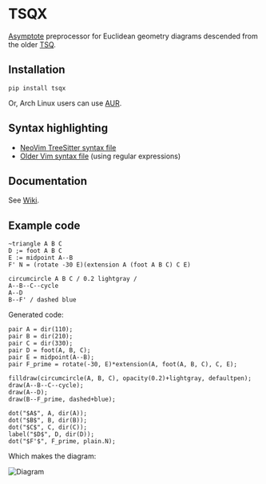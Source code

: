 # TSQX

[Asymptote](https://asymptote.sourceforge.io/) preprocessor
for Euclidean geometry diagrams
descended from the older [TSQ](https://github.com/vEnhance/dotfiles/blob/783dbb40628ba92d76ff51c228789b66522631d2/py-scripts/tsq.py).

## Installation

`pip install tsqx`

Or, Arch Linux users can use [AUR](https://aur.archlinux.org/packages/tsqx).

## Syntax highlighting

- [NeoVim TreeSitter syntax file](https://github.com/extouchtriangle/tree-sitter-tsqx)
- [Older Vim syntax file](https://github.com/vEnhance/dotfiles/blob/main/vim/after/syntax/tsqx.vim) (using regular expressions)

## Documentation

See [Wiki](https://github.com/cjquines/tsqx/wiki/Documentation).

## Example code

```
~triangle A B C
D ;= foot A B C
E := midpoint A--B
F' N = (rotate -30 E)(extension A (foot A B C) C E)

circumcircle A B C / 0.2 lightgray /
A--B--C--cycle
A--D
B--F' / dashed blue
```

Generated code:

```
pair A = dir(110);
pair B = dir(210);
pair C = dir(330);
pair D = foot(A, B, C);
pair E = midpoint(A--B);
pair F_prime = rotate(-30, E)*extension(A, foot(A, B, C), C, E);

filldraw(circumcircle(A, B, C), opacity(0.2)+lightgray, defaultpen);
draw(A--B--C--cycle);
draw(A--D);
draw(B--F_prime, dashed+blue);

dot("$A$", A, dir(A));
dot("$B$", B, dir(B));
dot("$C$", C, dir(C));
label("$D$", D, dir(D));
dot("$F'$", F_prime, plain.N);
```

Which makes the diagram:

![Diagram](sample.png)
